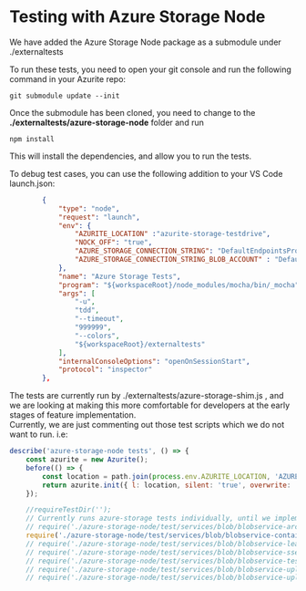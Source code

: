 # Testing with Azure Storage Node

We have added the Azure Storage Node package as a submodule under ./externaltests

To run these tests, you need to open your git console and run the following command in your Azurite repo:

```shell
git submodule update --init
```

Once the submodule has been cloned, you need to change to the **./externaltests/azure-storage-node** folder and run 

```shell
npm install
```

This will install the dependencies, and allow you to run the tests.

To debug test cases, you can use the following addition to your VS Code launch.json:

```json
        {
            "type": "node",
            "request": "launch",
            "env": {
                "AZURITE_LOCATION" :"azurite-storage-testdrive",
                "NOCK_OFF": "true",
                "AZURE_STORAGE_CONNECTION_STRING": "DefaultEndpointsProtocol=http;AccountName=devstoreaccount1;AccountKey=Eby8vdM02xNOcqFlqUwJPLlmEtlCDXJ1OUzFT50uSRZ6IFsuFq2UVErCz4I6tq/K1SZFPTOtr/KBHBeksoGMGw==;BlobEndpoint=http://127.0.0.1:10000/devstoreaccount1;",
                "AZURE_STORAGE_CONNECTION_STRING_BLOB_ACCOUNT" : "DefaultEndpointsProtocol=http;AccountName=devstoreaccount1;AccountKey=Eby8vdM02xNOcqFlqUwJPLlmEtlCDXJ1OUzFT50uSRZ6IFsuFq2UVErCz4I6tq/K1SZFPTOtr/KBHBeksoGMGw==;BlobEndpoint=http://127.0.0.1:10000/devstoreaccount1;"
            },
            "name": "Azure Storage Tests",
            "program": "${workspaceRoot}/node_modules/mocha/bin/_mocha",
            "args": [
                "-u",
                "tdd",
                "--timeout",
                "999999",
                "--colors",
                "${workspaceRoot}/externaltests"
            ],
            "internalConsoleOptions": "openOnSessionStart",
            "protocol": "inspector"
        },
```

The tests are currently run by ./externaltests/azure-storage-shim.js , and we are looking at making this more comfortable for developers at the early stages of feature implementation.  
Currently, we are just commenting out those test scripts which we do not want to run.
i.e:

```javascript
describe('azure-storage-node tests', () => {
    const azurite = new Azurite();
    before(() => {
        const location = path.join(process.env.AZURITE_LOCATION, 'AZURE-STORAGE');
        return azurite.init({ l: location, silent: 'true', overwrite: 'true' });
    });

    //requireTestDir('');
    // Currently runs azure-storage tests individually, until we implement a playlist definition
    // require('./azure-storage-node/test/services/blob/blobservice-archive-tests');
    require('./azure-storage-node/test/services/blob/blobservice-container-tests');
    // require('./azure-storage-node/test/services/blob/blobservice-lease-tests');
    // require('./azure-storage-node/test/services/blob/blobservice-sse-tests'); 
    // require('./azure-storage-node/test/services/blob/blobservice-tests');
    // require('./azure-storage-node/test/services/blob/blobservice-uploaddownload-tests');
    // require('./azure-storage-node/test/services/blob/blobservice-uploaddownload-scale-tests');
```
